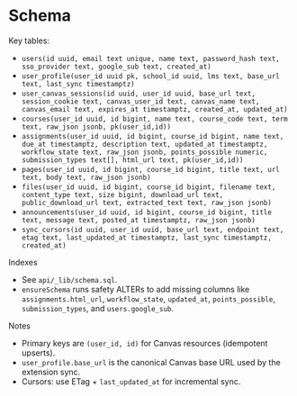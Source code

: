 # Schema

Key tables:
- `users(id uuid, email text unique, name text, password_hash text, sso_provider text, google_sub text, created_at)`
- `user_profile(user_id uuid pk, school_id uuid, lms text, base_url text, last_sync timestamptz)`
- `user_canvas_sessions(id uuid, user_id uuid, base_url text, session_cookie text, canvas_user_id text, canvas_name text, canvas_email text, expires_at timestamptz, created_at, updated_at)`
- `courses(user_id uuid, id bigint, name text, course_code text, term text, raw_json jsonb, pk(user_id,id))`
- `assignments(user_id uuid, id bigint, course_id bigint, name text, due_at timestamptz, description text, updated_at timestamptz, workflow_state text, raw_json jsonb, points_possible numeric, submission_types text[], html_url text, pk(user_id,id))`
- `pages(user_id uuid, id bigint, course_id bigint, title text, url text, body text, raw_json jsonb)`
- `files(user_id uuid, id bigint, course_id bigint, filename text, content_type text, size bigint, download_url text, public_download_url text, extracted_text text, raw_json jsonb)`
- `announcements(user_id uuid, id bigint, course_id bigint, title text, message text, posted_at timestamptz, raw_json jsonb)`
- `sync_cursors(id uuid, user_id uuid, base_url text, endpoint text, etag text, last_updated_at timestamptz, last_sync timestamptz, created_at)`

Indexes
- See `api/_lib/schema.sql`.
- `ensureSchema` runs safety ALTERs to add missing columns like `assignments.html_url`, `workflow_state`, `updated_at`, `points_possible`, `submission_types`, and `users.google_sub`.

Notes
- Primary keys are `(user_id, id)` for Canvas resources (idempotent upserts).
- `user_profile.base_url` is the canonical Canvas base URL used by the extension sync.
- Cursors: use ETag + `last_updated_at` for incremental sync.
